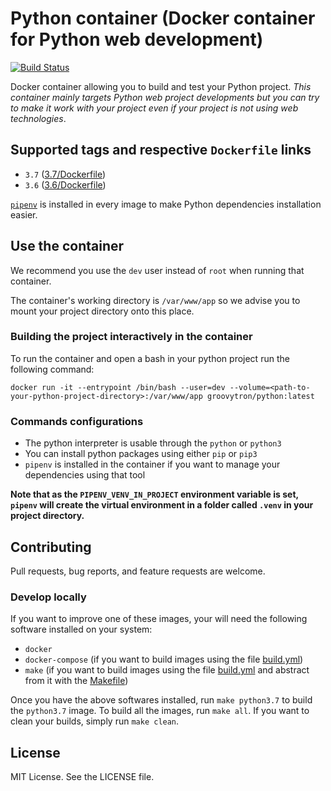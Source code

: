 # Python container (Docker container for Python web development)

[![Build Status](https://travis-ci.org/groovytron/python-container.svg?branch=master)](https://travis-ci.org/groovytron/python-container)

Docker container allowing you to build and test your Python project. _This container mainly targets Python web project developments but you can try to make it work with your project even if your project is not using web technologies_.


## Supported tags and respective `Dockerfile` links

- `3.7` ([3.7/Dockerfile](https://github.com/groovytron/python-container/blob/e63080ceb488025d83f58aa234a40ebcc9589b7f/3.7/Dockerfile))
- `3.6` ([3.6/Dockerfile](https://github.com/groovytron/python-container/blob/e63080ceb488025d83f58aa234a40ebcc9589b7f/3.6/Dockerfile))

[`pipenv`](https://github.com/pypa/pipenv) is installed in every image to make Python dependencies installation easier.

## Use the container

We recommend you use the `dev` user instead of `root` when running that container.

The container's working directory is `/var/www/app` so we advise you to mount your project directory onto this place.

### Building the project interactively in the container

To run the container and open a bash in your python project run the following command:

`docker run -it --entrypoint /bin/bash --user=dev --volume=<path-to-your-python-project-directory>:/var/www/app groovytron/python:latest`

### Commands configurations

- The python interpreter is usable through the `python` or `python3`
- You can install python packages using either `pip` or `pip3`
- `pipenv` is installed in the container if you want to manage your dependencies using that tool

**Note that as the `PIPENV_VENV_IN_PROJECT` environment variable is set, `pipenv` will create the virtual environment in a folder called `.venv` in your project directory.**

## Contributing

Pull requests, bug reports, and feature requests are welcome.

### Develop locally

If you want to improve one of these images, your will need the following software installed on your system:

- `docker`
- `docker-compose` (if you want to build images using the file [build.yml](https://github.com/groovytron/python-container/blob/e63080ceb488025d83f58aa234a40ebcc9589b7f/build.yml))
- `make` (if you want to build images using the file [build.yml](https://github.com/groovytron/python-container/blob/e63080ceb488025d83f58aa234a40ebcc9589b7f/build.yml) and abstract from it with the [Makefile](https://github.com/groovytron/python-container/blob/e63080ceb488025d83f58aa234a40ebcc9589b7f/Makefile))

Once you have the above softwares installed, run `make python3.7` to build the `python3.7` image.
To build all the images, run `make all`.
If you want to clean your builds, simply run `make clean`.

## License

MIT License. See the LICENSE file.
